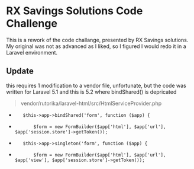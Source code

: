 # RX Savings Solutions Code Challenge

This is a rework of the code challange, presented by RX Savings solutions.  My original was not as advanced as I liked, so I figured I would redo it in a Laravel environment.

## Update

this requires 1 modification to a vendor file, unfortunate, but the code was written for Laravel 5.1 and this is 5.2 where bindShared() is depricated

 > vendor/rutorika/laravel-html/src/HtmlServiceProvider.php
 -        $this->app->bindShared('form', function ($app) {
 -            $form = new FormBuilder($app['html'], $app['url'], $app['session.store']->getToken());
 +        $this->app->singleton('form', function ($app) {
 +            $form = new FormBuilder($app['html'], $app['url'], $app['view'], $app['session.store']->getToken());
